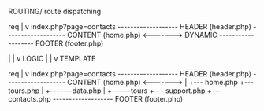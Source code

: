  ROUTING/ route dispatching
 
   req
    |
    v
 index.php?page=contacts
    -------------------
    HEADER (header.php)
    -------------------
    CONTENT (home.php)  <-------> DYNAMIC
    -------------------
    FOOTER (footer.php)
   


|
|
v
LOGIC
|
|
v
TEMPLATE


 
   req
    |
    v
 index.php?page=contacts
    -------------------
    HEADER (header.php)
    -------------------
    CONTENT (home.php)  <-------> 
                                 |
                                 +--- home.php
                                 +--- tours.php
                                          |
                                          +-------data.php
                                                   |
                                                   +------tours
                                 +--- support.php
                                 +--- contacts.php
    -------------------
    FOOTER (footer.php)
   